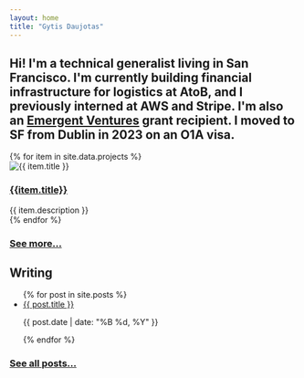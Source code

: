 ```yaml
---
layout: home
title: "Gytis Daujotas"
---
```


<div class="home-grid">

<div class="bio gap-4 flex flex-col">
<h2>
Hi! I'm a technical generalist living in San Francisco. I'm currently building financial infrastructure for logistics at AtoB, and I previously interned at AWS and Stripe. I'm also an <a href="https://newscience.org/emergent-ventures-winners/">Emergent Ventures</a> grant recipient. I moved to SF from Dublin in 2023 on an O1A visa.
</h2>
</div>
<div class="projects">
<div class="flex flex-col gap-4 pb-6">
{% for item in site.data.projects %}
    <div class="flex gap-2 flex-row md:flex-col">
    <div>
    <img src="{{ item.image }}" alt="{{ item.title }}" class="image-placeholder">
    </div>
    <div>
    <h3>
      <a href="{{ item.link }}">
        {{item.title}}
      </a>
      </h3>
      <div class="no-decoration">{{ item.description }}</div>
      </div>
    </div>
{% endfor %}
</div>

<h3>
<a href="/projects">See more...</a>
</h3>

</div>
<div class="blog">

<h2>Writing</h2>

<ul class="flex flex-col gap-4 pt-6 pb-6">
{% for post in site.posts %}
<li>
 <a href="{{ post.url }}">{{ post.title }}</a>
 <p>{{ post.date | date: "%B %d, %Y" }}</p>
</li>
{% endfor %}
</ul>
<h3><a href="/posts">See all posts...</a></h3>

</div>

</div>
